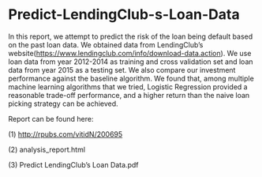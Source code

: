 # Predict-LendingClub-s-Loan-Data

In this report, we attempt to predict the risk of the loan being default based on the past loan data. We obtained data from LendingClub’s website(https://www.lendingclub.com/info/download-data.action). We use loan data from year 2012-2014 as training and cross validation set and loan data from year 2015 as a testing set. We also compare our investment performance against the baseline algorithm. We found that, among multiple machine learning algorithms that we tried, Logistic Regression provided a reasonable trade-off performance, and a higher return than the naive loan picking strategy can be achieved.


Report can be found here:

(1) http://rpubs.com/vitidN/200695

(2) analysis_report.html

(3) Predict LendingClub’s Loan Data.pdf
